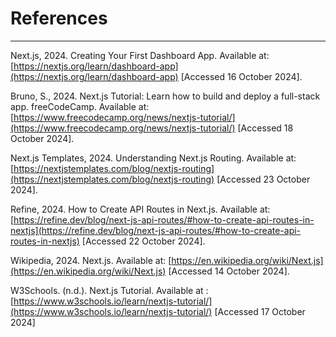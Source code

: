 # References

---

Next.js, 2024. Creating Your First Dashboard App. Available at: [https://nextjs.org/learn/dashboard-app](https://nextjs.org/learn/dashboard-app) [Accessed 16 October 2024].

Bruno, S., 2024. Next.js Tutorial: Learn how to build and deploy a full-stack app. freeCodeCamp. Available at: [https://www.freecodecamp.org/news/nextjs-tutorial/](https://www.freecodecamp.org/news/nextjs-tutorial/) [Accessed 18 October 2024].

Next.js Templates, 2024. Understanding Next.js Routing. Available at: [https://nextjstemplates.com/blog/nextjs-routing](https://nextjstemplates.com/blog/nextjs-routing) [Accessed 23 October 2024].

Refine, 2024. How to Create API Routes in Next.js. Available at: [https://refine.dev/blog/next-js-api-routes/#how-to-create-api-routes-in-nextjs](https://refine.dev/blog/next-js-api-routes/#how-to-create-api-routes-in-nextjs) [Accessed 22 October 2024].


Wikipedia, 2024. Next.js. Available at: [https://en.wikipedia.org/wiki/Next.js](https://en.wikipedia.org/wiki/Next.js) [Accessed 14 October 2024].

W3Schools. (n.d.). Next.js Tutorial. Available at : [https://www.w3schools.io/learn/nextjs-tutorial/](https://www.w3schools.io/learn/nextjs-tutorial/) [Accessed 17 October 2024]
